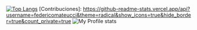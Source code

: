 
[![Top Langs](https://github-readme-stats.vercel.app/api/top-langs/?username=federicomateucci)](https://github.com/anuraghazra/github-readme-stats)
[Contribuciones]: https://github-readme-stats.vercel.app/api?username=federicomateucci&theme=radical&show_icons=true&hide_border=true&count_private=true
![My Profile stats](https://github-readme-stats.vercel.app/api?username=federicomateucci&count_private=true)
